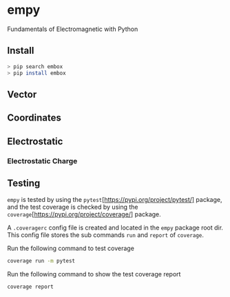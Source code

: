 # empy

Fundamentals of Electromagnetic with Python

## Install

```bash
> pip search embox
> pip install embox
```

## Vector

## Coordinates

## Electrostatic

### Electrostatic Charge

## Testing

`empy` is tested by using the `pytest`[https://pypi.org/project/pytest/] package, and the test coverage is checked by using the `coverage`[https://pypi.org/project/coverage/] package.

A `.coveragerc` config file is created and located in the `empy` package root dir. This config file stores the sub commands `run` and `report` of `coverage`.

Run the following command to test coverage

```bash
coverage run -m pytest
```

Run the following command to show the test coverage report

```bash
coverage report
```
